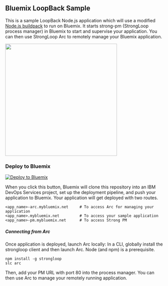 ## Bluemix LoopBack Sample
This is a sample LoopBack Node.js application which will use a modified [Node.js buildpack](https://github.com/svennam92/nodejs-buildpack) to run on Bluemix.  It starts strong-pm (StrongLoop process manager) in Bluemix to start and supervise your application. You can then use StrongLoop Arc to remotely manage your Bluemix application.

<img src="https://raw.githubusercontent.com/svennam92/loopback-example-app/master/LoopbackOverviewPNG.png" height="355">

### Deploy to Bluemix

[![Deploy to Bluemix](https://bluemix.net/deploy/button.png)](https://bluemix.net/deploy?repository=https://github.com/programsam/loopback-example-app)

When you click this button, Bluemix will clone this repository into an IBM DevOps Services project, set up the deployment pipeline, and push your application to Bluemix.  Your application will get deployed with two routes.
```
<app_name>-arc.mybluemix.net	 # To access Arc for managing your application
<app_name>.mybluemix.net         # To access your sample application
<app_name>-pm.mybluemix.net      # To access Strong PM
```

##### Connecting from Arc

Once application is deployed, launch Arc locally:
   In a CLI, globally install the strongloop client and then launch Arc. Node (and npm) is a prerequisite.
   ```
   npm install -g strongloop
   slc arc
   ```
Then, add your PM URL with port 80 into the process manager.  You can then use Arc to manage your remotely running application.
